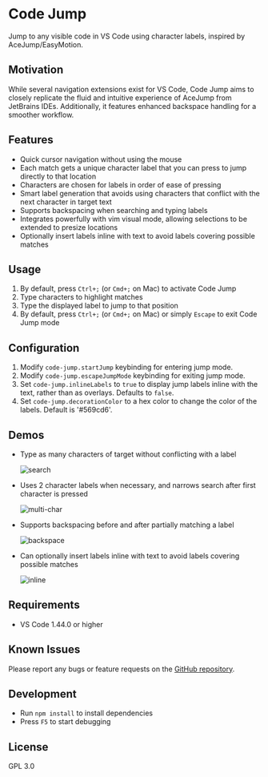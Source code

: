 # Code Jump

Jump to any visible code in VS Code using character labels, inspired by AceJump/EasyMotion.

## Motivation

While several navigation extensions exist for VS Code, Code Jump aims to closely replicate the fluid and intuitive experience of AceJump from JetBrains IDEs. Additionally, it features enhanced backspace handling for a smoother workflow.

## Features

- Quick cursor navigation without using the mouse
- Each match gets a unique character label that you can press to jump directly to that location
- Characters are chosen for labels in order of ease of pressing
- Smart label generation that avoids using characters that conflict with the next character in target text
- Supports backspacing when searching and typing labels
- Integrates powerfully with vim visual mode, allowing selections to be extended to presize locations
- Optionally insert labels inline with text to avoid labels covering possible matches

## Usage

1. By default, press `Ctrl+;` (or `Cmd+;` on Mac) to activate Code Jump
2. Type characters to highlight matches
3. Type the displayed label to jump to that position
4. By default, press `Ctrl+;` (or `Cmd+;` on Mac) or simply `Escape` to exit Code Jump mode

## Configuration

1. Modify `code-jump.startJump` keybinding for entering jump mode.
2. Modify `code-jump.escapeJumpMode` keybinding for exiting jump mode.
3. Set `code-jump.inlineLabels` to `true` to display jump labels inline with the text, rather than as overlays. Defaults to `false`.
4. Set `code-jump.decorationColor` to a hex color to change the color of the labels. Default is '#569cd6'.

## Demos

- Type as many characters of target without conflicting with a label

  ![search](media/search.gif)

- Uses 2 character labels when necessary, and narrows search after first character is pressed

  ![multi-char](media/multi-char.gif)

- Supports backspacing before and after partially matching a label

  ![backspace](media/backspace.gif)

- Can optionally insert labels inline with text to avoid labels covering possible matches

  ![inline](media/inline.gif)

## Requirements

- VS Code 1.44.0 or higher

## Known Issues

Please report any bugs or feature requests on the [GitHub repository](https://github.com/OxideOps/code-jump/issues).

## Development

- Run `npm install` to install dependencies
- Press `F5` to start debugging

## License

GPL 3.0
